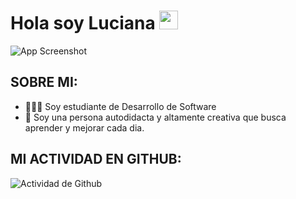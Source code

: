 <diversion alinear="centro">
<h1 alinear="center">Hola soy Luciana</a> <img src="https://raw.githubusercontent.com/iampavangandhi/iampavangandhi/master/gifs/Hi.gif" width="30px"> </h1 👋</h1>
</division>

![App Screenshot](https://github.com/lucianamoreno55/lucianamoreno55/assets/127358175/798f9b59-6dda-4b90-99f2-07108d2b3016) 

## SOBRE MI:
- 👩🏽‍💻 Soy estudiante de Desarrollo de Software
- 📍 Soy una persona autodidacta  y altamente creativa que busca aprender y mejorar cada dia.

## MI ACTIVIDAD EN GITHUB:
![Actividad de Github](https://github-readme-stats.vercel.app/api?username=Lucianamoreno55&showicons=true)





